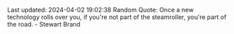 Last updated: 2024-04-02 19:02:38
Random Quote: Once a new technology rolls over you, if you're not part of the steamroller, you're part of the road. - Stewart Brand